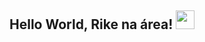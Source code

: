 ## Hello World, Rike na área! <img src=https://github.com/TheDudeThatCode/TheDudeThatCode/blob/master/Assets/Earth.gif width="30">

